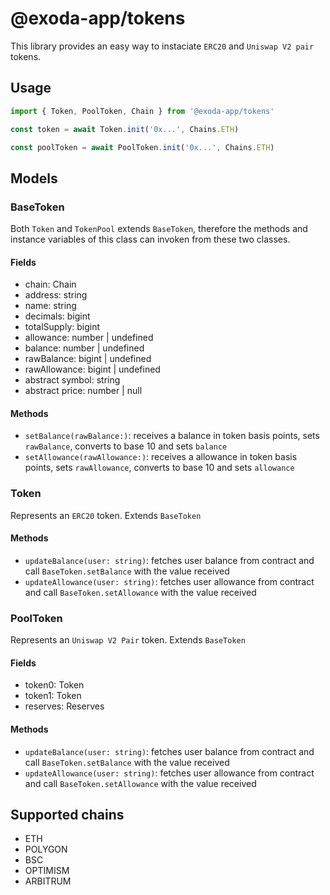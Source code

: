 # @exoda-app/tokens
This library provides an easy way to instaciate `ERC20` and `Uniswap V2 pair` tokens.

## Usage
```ts
import { Token, PoolToken, Chain } from '@exoda-app/tokens'

const token = await Token.init('0x...', Chains.ETH)

const poolToken = await PoolToken.init('0x...', Chains.ETH)
```

## Models

### BaseToken
Both `Token` and `TokenPool` extends `BaseToken`, therefore the methods and instance variables of this class can invoken from these two classes.

#### Fields
- chain: Chain
- address: string
- name: string
- decimals: bigint
- totalSupply: bigint
- allowance: number | undefined
- balance: number | undefined
- rawBalance: bigint | undefined
- rawAllowance: bigint | undefined
- abstract symbol: string
- abstract price: number | null

#### Methods
- `setBalance(rawBalance:)`: receives a balance in token basis points, sets `rawBalance`, converts to base 10 and sets `balance`
- `setAllowance(rawAllowance:)`: receives a allowance in token basis points, sets `rawAllowance`, converts to base 10 and sets `allowance`

### Token
Represents an `ERC20` token. Extends `BaseToken`

#### Methods
- `updateBalance(user: string)`: fetches user balance from contract and call `BaseToken.setBalance` with the value received
- `updateAllowance(user: string)`: fetches user allowance from contract and call `BaseToken.setAllowance` with the value received

### PoolToken
Represents an `Uniswap V2 Pair` token. Extends `BaseToken`

#### Fields
- token0: Token
- token1: Token
- reserves: Reserves

#### Methods
- `updateBalance(user: string)`: fetches user balance from contract and call `BaseToken.setBalance` with the value received
- `updateAllowance(user: string)`: fetches user allowance from contract and call `BaseToken.setAllowance` with the value received

## Supported chains
- ETH
- POLYGON
- BSC
- OPTIMISM
- ARBITRUM


